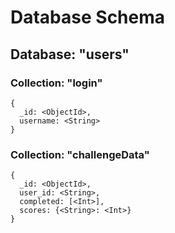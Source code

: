 # Database Schema

## Database: "users"
### Collection: "login"
```
{
  _id: <ObjectId>,
  username: <String>
}
```

### Collection: "challengeData"
```
{
  _id: <ObjectId>,
  user_id: <String>,
  completed: [<Int>],
  scores: {<String>: <Int>}
}
```